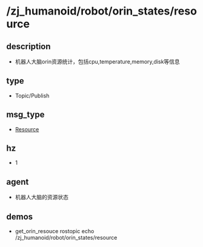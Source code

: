 # /zj_humanoid/robot/orin_states/resource

## description
- 机器人大脑orin资源统计，包括cpu,temperature,memory,disk等信息

## type
- Topic/Publish

## msg_type
- [Resource](../../../../../zj_humanoid_types.md#Resource)

## hz
- 1

## agent
- 机器人大脑的资源状态

## demos
- get_orin_resouce
rostopic echo /zj_humanoid/robot/orin_states/resource
